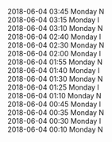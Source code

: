 2018-06-04 03:45 Monday  N  
2018-06-04 03:15 Monday  I  
2018-06-04 03:10 Monday  N  
2018-06-04 02:40 Monday  I  
2018-06-04 02:30 Monday  N  
2018-06-04 02:00 Monday  I  
2018-06-04 01:55 Monday  N  
2018-06-04 01:40 Monday  I  
2018-06-04 01:30 Monday  N  
2018-06-04 01:25 Monday  I  
2018-06-04 01:10 Monday  N  
2018-06-04 00:45 Monday  I  
2018-06-04 00:35 Monday  N  
2018-06-04 00:30 Monday  I  
2018-06-04 00:10 Monday  N  
